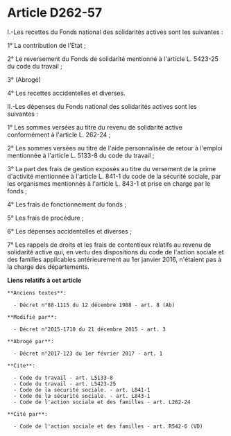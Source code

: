 # Article D262-57

I.-Les recettes du Fonds national des solidarités actives sont les suivantes : 

1° La contribution de l'Etat ; 

2° Le reversement du Fonds de solidarité mentionné à l'article L. 5423-25 du code du travail ; 

3° (Abrogé) 

4° Les recettes accidentelles et diverses. 

II.-Les dépenses du Fonds national des solidarités actives sont les suivantes : 

1° Les sommes versées au titre du revenu de solidarité active conformément à l'article L. 262-24 ; 

2° Les sommes versées au titre de l'aide personnalisée de retour à l'emploi mentionnée à l'article L. 5133-8 du code du
travail ; 

3° La part des frais de gestion exposés au titre du versement de la prime d'activité mentionnée à l'article L. 841-1 du code
de la sécurité sociale, par les organismes mentionnés à l'article L. 843-1 et prise en charge par le fonds ; 

4° Les frais de fonctionnement du fonds ; 

5° Les frais de procédure ; 

6° Les dépenses accidentelles et diverses ; 

7° Les rappels de droits et les frais de contentieux relatifs au revenu de solidarité active qui, en vertu des dispositions
du code de l'action sociale et des familles applicables antérieurement au 1er janvier 2016, n'étaient pas à la charge des
départements.

**Liens relatifs à cet article**

	**Anciens textes**:

	  - Décret n°88-1115 du 12 décembre 1988 - art. 8 (Ab)

	**Modifié par**:

	  - Décret n°2015-1710 du 21 décembre 2015 - art. 3

	**Abrogé par**:

	  - Décret n°2017-123 du 1er février 2017 - art. 1

	**Cite**:

	  - Code du travail - art. L5133-8
	  - Code du travail - art. L5423-25
	  - Code de la sécurité sociale. - art. L841-1
	  - Code de la sécurité sociale. - art. L843-1
	  - Code de l'action sociale et des familles - art. L262-24

	**Cité par**:

	  - Code de l'action sociale et des familles - art. R542-6 (VD)

